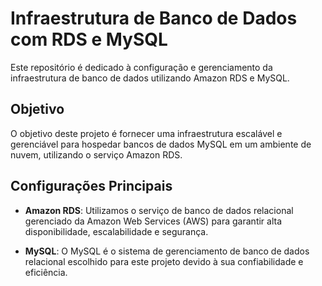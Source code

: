# Infraestrutura de Banco de Dados com RDS e MySQL

Este repositório é dedicado à configuração e gerenciamento da infraestrutura de banco de dados utilizando Amazon RDS e MySQL.

## Objetivo

O objetivo deste projeto é fornecer uma infraestrutura escalável e gerenciável para hospedar bancos de dados MySQL em um ambiente de nuvem, utilizando o serviço Amazon RDS.

## Configurações Principais

- **Amazon RDS**: Utilizamos o serviço de banco de dados relacional gerenciado da Amazon Web Services (AWS) para garantir alta disponibilidade, escalabilidade e segurança.

- **MySQL**: O MySQL é o sistema de gerenciamento de banco de dados relacional escolhido para este projeto devido à sua confiabilidade e eficiência.
